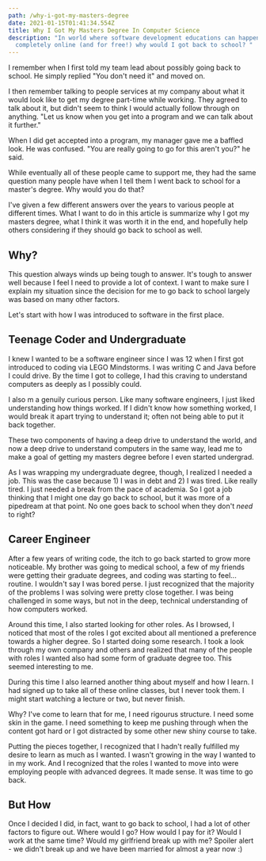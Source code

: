 ```yaml
---
path: /why-i-got-my-masters-degree
date: 2021-01-15T01:41:34.554Z
title: Why I Got My Masters Degree In Computer Science
description: "In world where software development educations can happen
  completely online (and for free!) why would I got back to school? "
---
```

I remember when I first told my team lead about possibly going back to school. He simply replied "You don't need it" and moved on. 

I then remember talking to people services at my company about what it would look like to get my degree part-time while working. They agreed to talk about it, but didn't seem to think I would actually follow through on anything. "Let us know when you get into a program and we can talk about it further."

When I did get accepted into a program, my manager gave me a baffled look. He was confused. "You are really going to go for this aren't you?" he said. 

While eventually all of these people came to support me, they had the same question many people have when I tell them I went back to school for a master's degree. Why would you do that?

I've given a few different answers over the years to various people at different times. What I want to do in this article is summarize why I got my masters degree, what I think it was worth it in the end, and hopefully help others considering if they should go back to school as well.

## Why?
This question always winds up being tough to answer. It's tough to answer well because I feel I need to provide a lot of context. I want to make sure I explain my situation since the decision for me to go back to school largely was based on many other factors.

Let's start with how I was introduced to software in the first place. 

## Teenage Coder and Undergraduate
I knew I wanted to be a software engineer since I was 12 when I first got introduced to coding via LEGO Mindstorms. I was writing C and Java before I could drive. By the time I got to college, I had this craving to understand computers as deeply as I possibly could.

I also m a genuily curious person. Like many software engineers, I just liked understanding how things worked. If I didn't know how something worked, I would break it apart trying to understand it; often not being able to put it back together.

These two components of having a deep drive to understand the world, and now a deep drive to understand computers in the same way, lead me to make a goal of getting my masters degree before I even started undergrad. 

As I was wrapping my undergraduate degree, though, I realized I needed a job. This was the case because 1) I was in debt and 2) I was tired. Like really tired. I just needed a break from the pace of academia. So I got a job thinking that I might one day go back to school, but it was more of a pipedream at that point. No one goes back to school when they don't _need_ to right?

## Career Engineer
After a few years of writing code, the itch to go back started to grow more noticeable. My brother was going to medical school, a few of my friends were getting their graduate degrees, and coding was starting to feel... routine. I wouldn't say I was bored perse. I just recognized that the majority of the problems I was solving were pretty close together. I was being challenged in some ways, but not in the deep, technical understanding of how computers worked. 

Around this time, I also started looking for other roles. As I browsed, I noticed that most of the roles I got excited about all mentioned a preference towards a higher degree. So I started doing some research. I took a look through my own company and others and realized that many of the people with roles I wanted also had some form of graduate degree too. This seemed interesting to me.

During this time I also learned another thing about myself and how I learn. I had signed up to take all of these online classes, but I never took them. I might start watching a lecture or two, but never finish. 

Why? I've come to learn that for me, I need rigourus structure. I need some skin in the game. I need something to keep me pushing through when the content got hard or I got distracted by some other new shiny course to take. 

Putting the pieces together, I recognized that I hadn't really fulfilled my desire to learn as much as I wanted. I wasn't growing in the way I wanted to in my work. And I recognized that the roles I wanted to move into were employing people with advanced degrees. It made sense. It was time to go back.

## But How
Once I decided I did, in fact, want to go back to school, I had a lot of other factors to figure out. Where would I go? How would I pay for it? Would I work at the same time? Would my girlfriend break up with me? Spoiler alert - we didn't break up and we have been married for almost a year now :)



